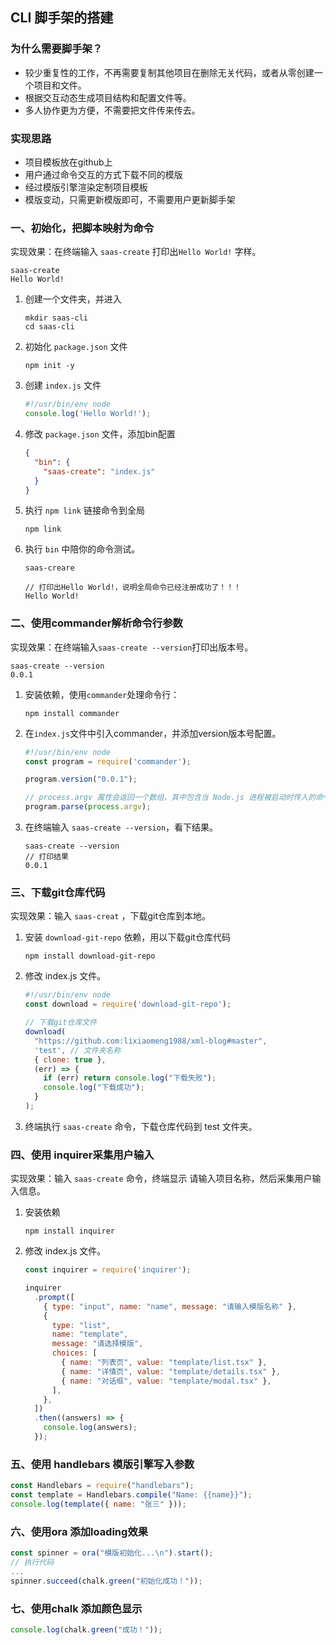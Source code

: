 ## CLI 脚手架的搭建

### 为什么需要脚手架？

- 较少重复性的工作，不再需要复制其他项目在删除无关代码，或者从零创建一个项目和文件。
- 根据交互动态生成项目结构和配置文件等。
- 多人协作更为方便，不需要把文件传来传去。

### 实现思路

- 项目模板放在github上
- 用户通过命令交互的方式下载不同的模版
- 经过模版引擎渲染定制项目模板
- 模版变动，只需更新模版即可，不需要用户更新脚手架

### 一、初始化，把脚本映射为命令

实现效果：在终端输入 `saas-create` 打印出`Hello World!` 字样。

```shell
saas-create
Hello World!
```

1. 创建一个文件夹，并进入

   ```shell
   mkdir saas-cli
   cd saas-cli
   ```

2. 初始化 `package.json` 文件

   ```shell
   npm init -y
   ```

3. 创建 `index.js` 文件

   ```js
   #!/usr/bin/env node
   console.log('Hello World!');
   ```

4. 修改 `package.json` 文件，添加bin配置

   ```json
   {
     "bin": {
       "saas-create": "index.js"
     }
   }
   ```

5. 执行 `npm link` 链接命令到全局

   ```shell
   npm link
   ```

6. 执行 `bin` 中陪你的命令测试。

   ```shell
   saas-creare
   
   // 打印出Hello World!，说明全局命令已经注册成功了！！！
   Hello World!
   ```

### 二、使用commander解析命令行参数

实现效果：在终端输入`saas-create --version`打印出版本号。

```shell
saas-create --version
0.0.1
```

1. 安装依赖，使用`commander`处理命令行：

   ```shell
   npm install commander
   ```

2. 在`index.js`文件中引入commander，并添加version版本号配置。

   ```js
   #!/usr/bin/env node
   const program = require('commander');
   
   program.version("0.0.1");
   
   // process.argv 属性会返回一个数组，其中包含当 Node.js 进程被启动时传入的命令行参数。 
   program.parse(process.argv);
   ```

3. 在终端输入 `saas-create --version`，看下结果。

   ```shell
   saas-create --version
   // 打印结果
   0.0.1
   ```

### 三、下载git仓库代码

实现效果：输入 `saas-creat` ，下载git仓库到本地。 

1. 安装 `download-git-repo` 依赖，用以下载git仓库代码

   ```shell
   npm install download-git-repo
   ```

2. 修改 index.js 文件。

   ```js
   #!/usr/bin/env node
   const download = require('download-git-repo');
   
   // 下载git仓库文件
   download(
     "https://github.com:lixiaomeng1988/xml-blog#master",
     'test', // 文件夹名称
     { clone: true },
     (err) => {
       if (err) return console.log("下载失败");
       console.log("下载成功");
     }
   );
   ```

3. 终端执行 `saas-create` 命令，下载仓库代码到 test 文件夹。

### 四、使用 inquirer采集用户输入

实现效果：输入 `saas-create` 命令，终端显示 请输入项目名称，然后采集用户输入信息。

1. 安装依赖

   ```shell
   npm install inquirer
   ```

2. 修改 index.js 文件。

   ```js
   const inquirer = require('inquirer');
   
   inquirer
     .prompt([
       { type: "input", name: "name", message: "请输入模版名称" },
       {
         type: "list",
         name: "template",
         message: "请选择模版",
         choices: [
           { name: "列表页", value: "template/list.tsx" },
           { name: "详情页", value: "template/details.tsx" },
           { name: "对话框", value: "template/modal.tsx" },
         ],
       },
     ])
     .then((answers) => {
       console.log(answers);
     });
   ```


### 五、使用 handlebars 模版引擎写入参数

```js
const Handlebars = require("handlebars");
const template = Handlebars.compile("Name: {{name}}");
console.log(template({ name: "张三" }));
```

### 六、使用ora 添加loading效果

```js
const spinner = ora("模版初始化...\n").start();
// 执行代码
...
spinner.succeed(chalk.green("初始化成功！"));
```

### 七、使用chalk 添加颜色显示

```js
console.log(chalk.green("成功！"));
```

